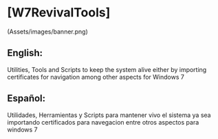 # [W7RevivalTools]
(Assets/images/banner.png)
## English:
Utilities, Tools and Scripts to keep the system alive either by importing certificates for navigation among other aspects for Windows 7

## Español:
Utilidades, Herramientas y Scripts para mantener vivo el sistema ya sea importando certificados para navegacion entre otros aspectos para windows 7


